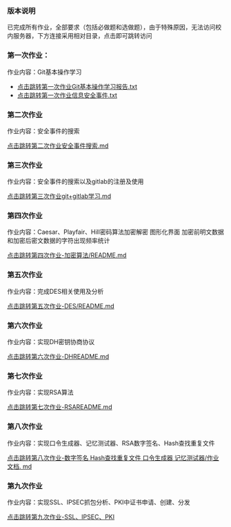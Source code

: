 ### 版本说明

已完成所有作业，全部要求（包括必做题和选做题），由于特殊原因，无法访问校内服务器，下方连接采用相对目录，点击即可跳转访问

### 第一次作业：

作业内容：Git基本操作学习

- [点击跳转第一次作业Git基本操作学习报告.txt](./第一次作业/Git基本操作学习报告.txt)
- [点击跳转第一次作业信息安全事件.txt ](./第一次作业/信息安全事件.txt)

### 第二次作业

作业内容：安全事件的搜索

[点击跳转第二次作业安全事件搜索.md](./第二次作业/安全事件搜索.md)

### 第三次作业

作业内容：安全事件的搜索以及gitlab的注册及使用

[点击跳转第三次作业git+gitlab学习.md](./第三次作业/git+gitlab学习.md)

### 第四次作业

作业内容：Caesar、Playfair、Hill密码算法加密解密 图形化界面 加密前明文数据和加密后密文数据的字符出现频率统计

[点击跳转第四次作业-加密算法/README.md](./第四次作业-加密算法/README.md)

### 第五次作业

作业内容：完成DES相关使用及分析

[点击跳转第五次作业-DES/README.md ](./第五次作业-DES/REMEAD.md)

### 第六次作业

作业内容：实现DH密钥协商协议

[点击跳转第六次作业-DHREADME.md](./第六次作业-DH/实验报告.md)

### 第七次作业

作业内容：实现RSA算法

[点击跳转第七次作业-RSAREADME.md](./第七次作业-RSA/实验报告.md)

### 第八次作业

作业内容：实现口令生成器、记忆测试器、RSA数字签名、Hash查找重复文件

[点击跳转第八次作业-数字签名 Hash查找重复文件 口令生成器 记忆测试器/作业文档.	md](./第八次作业/作业文档.md)

### 第九次作业

作业内容：实现SSL、IPSEC抓包分析、PKI中证书申请、创建、分发

[点击跳转第九次作业-SSL、IPSEC、PKI](./第九次作业/SSL+ipsec+PKI.md)